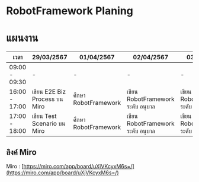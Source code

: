 # RobotFramework Planing

# แผนงาน

| เวลา          |           29/03/2567         |      01/04/2567     |            02/04/2567          |           03/04/2567         |       03/04/2567      |
|---------------|------------------------------|---------------------|--------------------------------|------------------------------|-----------------------|
| 09:00 - 09:30 |             -                |         -           |              -                 |               -              |          ส่งงาน        |
| 16:00 - 17:00 |เขียน E2E Biz Process บน Miro  |ศึกษา RobotFramework  |เขียน RobotFramework ระดับ อนุบาล  |เขียน RobotFramework ระดับ ประถม|            -          |
| 17:00 - 18:00 | เขียน Test Scenario บน Miro   |ศึกษา RobotFramework  |เขียน RobotFramework ระดับ อนุบาล  |เขียน RobotFramework ระดับ ประถม|            -          |

## ลิงค์ Miro
Miro : [https://miro.com/app/board/uXjVKcyxM6s=/](https://miro.com/app/board/uXjVKcyxM6s=/)